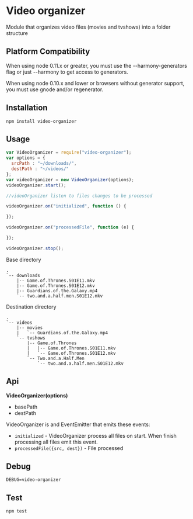 # Video organizer

Module that organizes video files (movies and tvshows) into a folder structure


## Platform Compatibility

When using node 0.11.x or greater, you must use the --harmony-generators flag or just --harmony to get access to generators.

When using node 0.10.x and lower or browsers without generator support, you must use gnode and/or regenerator.


## Installation

```
npm install video-organizer
```

## Usage

```js
var VideoOrganizer = require("video-organizer");
var options = {
  srcPath : "~/downloads/",
  destPath : "~/videos/"
};
var videoOrganizer = new VideoOrganizer(options);
videoOrganizer.start();

//videoOrganizer listen to files changes to be processed

videoOrganizer.on("initialized", function () {

});

videoOrganizer.on("processedFile", function (e) {

});

videoOrganizer.stop();
```

Base directory

```
.
`-- downloads
    |-- Game.of.Thrones.S01E11.mkv
    |-- Game.of.Thrones.S01E12.mkv
    |-- Guardians.of.the.Galaxy.mp4
    `-- two.and.a.half.men.S01E12.mkv
```

Destination directory

```
.
`-- videos
    |-- movies
    |   `-- Guardians.of.the.Galaxy.mp4
    `-- tvshows
        |-- Game.of.Thrones
        |   |-- Game.of.Thrones.S01E11.mkv
        |   `-- Game.of.Thrones.S01E12.mkv
        `-- Two.and.a.Half.Men
            `-- two.and.a.half.men.S01E12.mkv
```

## Api

**VideoOrganizer(options)**

* basePath
* destPath


VideoOrganizer is and EventEmitter that emits these events:

* `initialized` - VideoOrganizer process all files on start. When finish processing all files emit this event.
* `processedFile({src, dest})` - File processed

## Debug

```
DEBUG=video-organizer
```

## Test

```js
npm test
```



